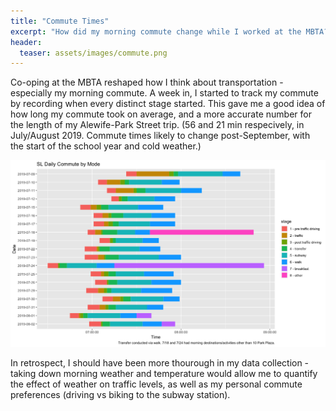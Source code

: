 ```yaml
---
title: "Commute Times"
excerpt: "How did my morning commute change while I worked at the MBTA?"
header:
  teaser: assets/images/commute.png
---
```


Co-oping at the MBTA reshaped how I think about transportation - especially my morning commute. A week in, I started to track my commute by recording when every distinct stage started. This gave me a good idea of how long my commute took on average, and a more accurate number for the length of my Alewife-Park Street trip. (56 and 21 min respecively, in July/August 2019. Commute times likely to change post-September, with the start of the school year and cold weather.)

![alt text](https://github.com/ssluo/ssluo.github.io/blob/master/assets/images/commute.png?raw=true "Morning commute broken out by stage")

In retrospect, I should have been more thourough in my data collection - taking down morning weather and temperature would allow me to quantify the effect of weather on traffic levels, as well as my personal commute preferences (driving vs biking to the subway station). 
